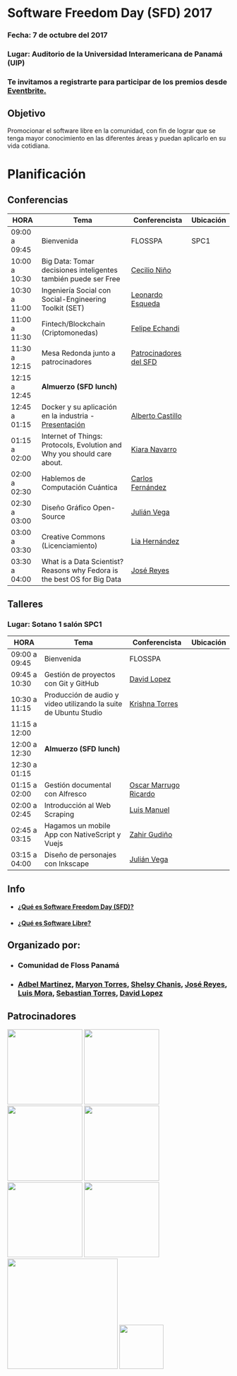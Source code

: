 # Software Freedom Day (SFD)  2017

### Fecha:  7 de octubre del 2017
### Lugar: Auditorio de la Universidad Interamericana de Panamá (UIP)

### Te invitamos a registrarte para participar de los premios desde [Eventbrite.](https://www.eventbrite.com/e/software-freedom-day-tickets-38042449992)


## Objetivo
Promocionar el software libre en la comunidad, 
con fin de lograr que se tenga mayor conocimiento en las 
diferentes áreas y puedan aplicarlo en su vida cotidiana.

# Planificación

## Conferencias
|     HORA      |                                Tema                                  |  Conferencista | Ubicación|
|---------------|----------------------------------------------------------------------|----------------|----------|
| 09:00 a 09:45 | Bienvenida                                                           | FLOSSPA        |   SPC1       |
| 10:00 a 10:30 | Big Data: Tomar decisiones inteligentes también puede ser Free | [Cecilio Niño](https://pa.linkedin.com/in/cecilio-niño-aa778a39) ||
| 10:30 a 11:00 | Ingeniería Social con Social-Engineering Toolkit (SET) | [Leonardo Esqueda](https://github.com/ShaoranD3) ||
| 11:00 a 11:30 | Fintech/Blockchain (Criptomonedas)| [Felipe Echandi ](https://github.com/floss-pa/software-freedom-day-2017) ||
| 11:30 a 12:15 | Mesa Redonda junto a patrocinadores |[Patrocinadores del SFD](https://github.com/floss-pa/software-freedom-day-2017#patrocinadores)||
| 12:15 a 12:45 | __Almuerzo (SFD lunch)__ |||
| 12:45 a 01:15  | Docker y su aplicación en la industria - [Presentación](https://docs.google.com/presentation/d/1xDDKIVy4noQNM_lMGUsHqr1WvvArIxC-p2SRjOcdvc0/edit?usp=sharing) |[Alberto Castillo](http://albertocg.com/)|| 
| 01:15 a 02:00 | Internet of Things: Protocols, Evolution and Why you should care about. | [Kiara Navarro](https://www.kiaranavarro.com/)||
| 02:00 a 02:30 | Hablemos de Computación Cuántica| [Carlos Fernández](https://github.com/floss-pa/software-freedom-day-2017)||
| 02:30 a 03:00 | Diseño Gráfico Open-Source | [Julián Vega](http://www.arpiasoftware.com/)| 
| 03:00 a 03:30 | Creative Commons (Licenciamiento)|[Lia Hernández](https://github.com/floss-pa/software-freedom-day-2017)||  
| 03:30 a 04:00 | What is a Data Scientist? Reasons why Fedora is the best OS for Big Data | [José Reyes](https://github.com/yosef7/) ||

## Talleres 
### Lugar: Sotano 1 salón SPC1
|     HORA      |                                Tema                                  |  Conferencista | Ubicación|
|---------------|----------------------------------------------------------------------|----------------|----------|
| 09:00 a 09:45| Bienvenida                                                           | FLOSSPA        |          |
| 09:45 a 10:30 | Gestión de proyectos con Git y GitHub| [David Lopez](https://twitter.com/David25LO?lang=es) ||
| 10:30 a 11:15 | Producción de audio y video utilizando la suite de Ubuntu Studio | [Krishna Torres](https://github.com/floss-pa/software-freedom-day-2017) ||
| 11:15 a 12:00 |  |  ||
| 12:00 a 12:30 | __Almuerzo (SFD lunch)__ |||
| 12:30 a 01:15 |  |  ||
| 01:15 a 02:00 | Gestión documental con Alfresco | [Oscar Marrugo Ricardo](https://pa.linkedin.com/in/oscar-marrugo-ricardo-a558a573) ||
| 02:00 a 02:45 | Introducción al Web Scraping| [Luis Manuel](https://github.com/blackfile) ||
| 02:45 a 03:15 | Hagamos un mobile App con NativeScript y Vuejs | [Zahir Gudiño](https://twitter.com/zgudino?lang=es)|| 
| 03:15 a 04:00 | Diseño de personajes con Inkscape | [Julián Vega](http://www.arpiasoftware.com/) ||


## Info 
- #### [¿Qué es Software Freedom Day (SFD)?](/info/whatSFD.md)
- #### [¿Qué es Software Libre?](/info/whatis.md)

## Organizado por:
- ### Comunidad de Floss Panamá
- ### [Adbel Martinez](https://twitter.com/abdelgmartinezl), [Maryon Torres](https://twitter.com/maryitotr), [Shelsy Chanis](https://twitter.com/shelsxacm), [José Reyes](https://yoseft7.wordpress.com/), [Luis Mora](https://github.com/floss-pa/software-freedom-day-2017), [Sebastian Torres](https://github.com/floss-pa/software-freedom-day-2017), [David Lopez](https://twitter.com/David25LO?lang=es)

## Patrocinadores

<img src="http://portal.uip.edu.pa/login-cedula/images/logo.png" width="170"> <img src="http://www.elconix.com/wp-content/uploads/2014/05/logo_elconix.png" width="170"> <img src="https://assets-cdn.github.com/images/modules/logos_page/GitHub-Logo.png" width="170"> <img src="https://upload.wikimedia.org/wikipedia/commons/thumb/0/09/Fedora_logo_and_wordmark.svg/320px-Fedora_logo_and_wordmark.svg.png" width="170"> <img src="https://www.drupal.org/files/Rootstack_0.png" width="170"> <img src="http://ehacking.com.bo/wp-content/uploads/2015/05/nlogoEHC.png" width="170"> <img src=https://www.python.org/static/community_logos/python-logo-master-v3-TM.png width="250">  <img src="https://tokenmarket.net/blockchain/ethereum/assets/decent-bet/logo_big.png" width="100">